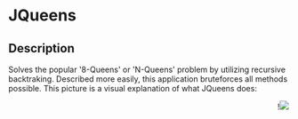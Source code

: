 JQueens
=======
Description
-----------
Solves the popular '8-Queens' or 'N-Queens' problem by utilizing recursive backtraking.
Described more easily, this application bruteforces all methods possible.
This picture is a visual explanation of what JQueens does:
<div style="float: right">!<img src="http://upload.wikimedia.org/wikipedia/commons/1/1f/Eight-queens-animation.gif" /></div>